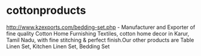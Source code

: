 cottonproducts
==============

http://www.kzexports.com/bedding-set.php - Manufacturer and Exporter of fine quality Cotton Home Furnishing Textiles, cotton home decor in Karur, Tamil Nadu, with fine stitching &amp; perfect finish.Our other products are Table Linen Set, Kitchen Linen Set, Bedding Set 
